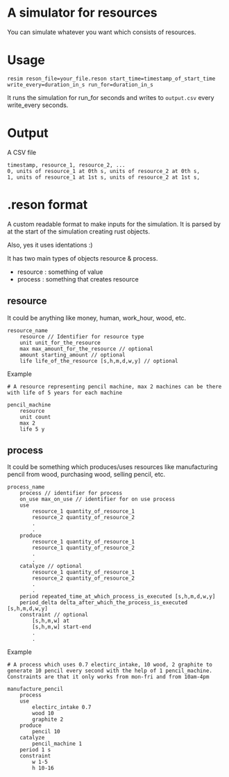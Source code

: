 # A simulator for resources

You can simulate whatever you want which consists of resources. 

# Usage

```
resim reson_file=your_file.reson start_time=timestamp_of_start_time write_every=duration_in_s run_for=duration_in_s
```
It runs the simulation for run_for seconds and writes to `output.csv` every write_every seconds.

# Output

A CSV file

```
timestamp, resource_1, resource_2, ...
0, units of resource_1 at 0th s, units of resource_2 at 0th s,
1, units of resource_1 at 1st s, units of resource_2 at 1st s,
```

# .reson format
A custom readable format to make inputs for the simulation. It is parsed by at the start of the simulation creating rust objects.

Also, yes it uses identations :)

It has two main types of objects resource & process.

- resource : something of value
- process : something that creates resource

## resource

It could be anything like money, human, work_hour, wood, etc.

```
resource_name
    resource // Identifier for resource type
    unit unit_for_the_resource 
    max max_amount_for_the_resource // optional
    amount starting_amount // optional
    life life_of_the_resource [s,h,m,d,w,y] // optional
```

Example

```
# A resource representing pencil machine, max 2 machines can be there with life of 5 years for each machine

pencil_machine
    resource
    unit count
    max 2
    life 5 y
```

## process

It could be something which produces/uses resources like manufacturing pencil from wood, purchasing wood, selling pencil, etc.

```
process_name
    process // identifier for process
    on_use max_on_use // identifier for on use process
    use
        resource_1 quantity_of_resource_1
        resource_2 quantity_of_resource_2
        .
        .
    produce
        resource_1 quantity_of_resource_1
        resource_1 quantity_of_resource_2
        .
        .
    catalyze // optional
        resource_1 quantity_of_resource_1
        resource_2 quantity_of_resource_2
        .
        .
    period repeated_time_at_which_process_is_executed [s,h,m,d,w,y]
    period_delta delta_after_which_the_process_is_executed [s,h,m,d,w,y]
    constraint // optional
        [s,h,m,w] at
        [s,h,m,w] start-end
        .
        .
```

Example

```
# A process which uses 0.7 electirc_intake, 10 wood, 2 graphite to generate 10 pencil every second with the help of 1 pencil_machine. Constraints are that it only works from mon-fri and from 10am-4pm

manufacture_pencil
    process
    use
        electirc_intake 0.7 
        wood 10
        graphite 2
    produce
        pencil 10
    catalyze
        pencil_machine 1
    period 1 s
    constraint 
        w 1-5
        h 10-16
```